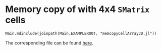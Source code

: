 # Memory copy of  with 4x4 `SMatrix` cells

```@eval
Main.mdinclude(joinpath(Main.EXAMPLEROOT, "memcopyCellArray3D.jl"))
```
The corresponding file can be found [here](../../../assets/examples/memcopyCellArray3D.jl).
